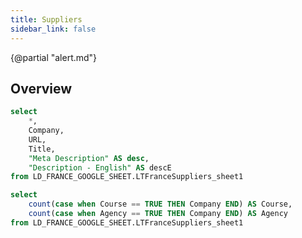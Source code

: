 ```yaml
---
title: Suppliers
sidebar_link: false
---
```

{@partial "alert.md"}

## Overview

```sql suppliers
select
    *,
    Company,
    URL,
    Title,
    "Meta Description" AS desc,
    "Description - English" AS descE
from LD_FRANCE_GOOGLE_SHEET.LTFranceSuppliers_sheet1

```
<DataTable data={suppliers} search=true />

```sql characteristics
select
    count(case when Course == TRUE THEN Company END) AS Course,
    count(case when Agency == TRUE THEN Company END) AS Agency
from LD_FRANCE_GOOGLE_SHEET.LTFranceSuppliers_sheet1
```

<BigValue 
  data={characteristics} 
  value=Course
/>

<BigValue 
  data={characteristics} 
  value=Agency
/>

